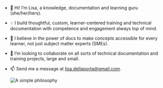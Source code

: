 - 👋 Hi! I’m Lisa, a knowledge, documentation and learning guru (she/her/hers).
- 💡 I build thoughtful, custom, learner-centered training and technical documentation with competence and engagement always top of mind.
- 📄 I believe in the power of docs to make concepts accessible for every learner, not just subject matter experts (SMEs).
- 🤝 I’m looking to collaborate on all sorts of technical documentation and training projects, large and small.
- 📫 Send me a message at lisa.dellaporta@gmail.com.
  
  ![A simple philosophy](https://ifbyyes.wordpress.com/wp-content/uploads/2015/06/write-all-the-things.jpg?w=300)

<!---
elle-dellaporta/elle-dellaporta is a ✨ special ✨ repository because its `README.md` (this file) appears on your GitHub profile.
You can click the Preview link to take a look at your changes.
--->

